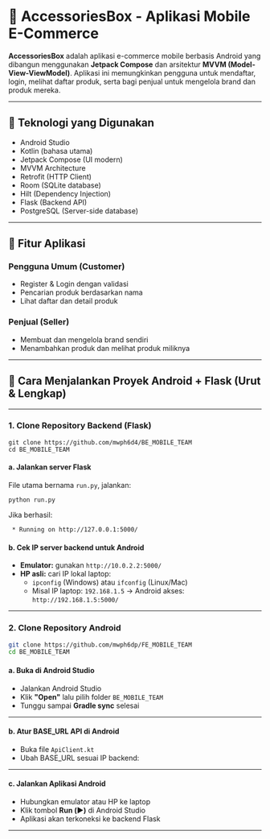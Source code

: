 # 📱 AccessoriesBox - Aplikasi Mobile E-Commerce

**AccessoriesBox** adalah aplikasi e-commerce mobile berbasis Android yang dibangun menggunakan **Jetpack Compose** dan arsitektur **MVVM (Model-View-ViewModel)**. Aplikasi ini memungkinkan pengguna untuk mendaftar, login, melihat daftar produk, serta bagi penjual untuk mengelola brand dan produk mereka.

---

## 🧰 Teknologi yang Digunakan

- Android Studio
- Kotlin (bahasa utama)
- Jetpack Compose (UI modern)
- MVVM Architecture
- Retrofit (HTTP Client)
- Room (SQLite database)
- Hilt (Dependency Injection)
- Flask (Backend API)
- PostgreSQL (Server-side database)

---

## 📱 Fitur Aplikasi

### Pengguna Umum (Customer)
- Register & Login dengan validasi
- Pencarian produk berdasarkan nama
- Lihat daftar dan detail produk

### Penjual (Seller)
- Membuat dan mengelola brand sendiri
- Menambahkan produk dan melihat produk miliknya

---

## 🚀 Cara Menjalankan Proyek Android + Flask (Urut & Lengkap)

---

### 1. Clone Repository Backend (Flask)
```
git clone https://github.com/mwph6d4/BE_MOBILE_TEAM
cd BE_MOBILE_TEAM
```

#### a. Jalankan server Flask
File utama bernama `run.py`, jalankan:
```
python run.py
```

Jika berhasil:
```
 * Running on http://127.0.0.1:5000/
```

#### b. Cek IP server backend untuk Android
- **Emulator:** gunakan `http://10.0.2.2:5000/`
- **HP asli:** cari IP lokal laptop:
  - `ipconfig` (Windows) atau `ifconfig` (Linux/Mac)
  - Misal IP laptop: `192.168.1.5` → Android akses: `http://192.168.1.5:5000/`

---

### 2. Clone Repository Android
```bash
git clone https://github.com/mwph6dp/FE_MOBILE_TEAM
cd BE_MOBILE_TEAM
```

#### a. Buka di Android Studio
- Jalankan Android Studio
- Klik **"Open"** lalu pilih folder `BE_MOBILE_TEAM`
- Tunggu sampai **Gradle sync** selesai

---

#### b. Atur BASE_URL API di Android
- Buka file `ApiClient.kt` 
- Ubah BASE_URL sesuai IP backend:

---

#### c. Jalankan Aplikasi Android
- Hubungkan emulator atau HP ke laptop
- Klik tombol **Run (▶️)** di Android Studio
- Aplikasi akan terkoneksi ke backend Flask

---


